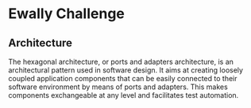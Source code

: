 # Ewally Challenge

## Architecture

The hexagonal architecture, or ports and adapters architecture, is an architectural pattern used in software design. 
It aims at creating loosely coupled application components that can be easily connected to their software environment by means of ports and adapters. 
This makes components exchangeable at any level and facilitates test automation.

